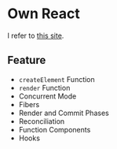 # Own React

I refer to [this site](https://pomb.us/build-your-own-react/).

## Feature

- `createElement` Function
- `render` Function
- Concurrent Mode
- Fibers
- Render and Commit Phases
- Reconciliation
- Function Components
- Hooks


